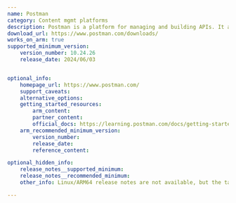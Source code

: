 ```yaml
---
name: Postman
category: Content mgmt platforms
description: Postman is a platform for managing and building APIs. It allows users to manage different environments (e.g., development, staging, production) for their APIs.
download_url: https://www.postman.com/downloads/
works_on_arm: true
supported_minimum_version:
    version_number: 10.24.26
    release_date: 2024/06/03


optional_info:
    homepage_url: https://www.postman.com/
    support_caveats:
    alternative_options:
    getting_started_resources:
        arm_content:
        partner_content:
        official_docs: https://learning.postman.com/docs/getting-started/installation/installation-and-updates/#install-postman-on-linux
    arm_recommended_minimum_version:
        version_number:
        release_date:
        reference_content:

optional_hidden_info:
    release_notes__supported_minimum:
    release_notes__recommended_minimum:
    other_info: Linux/ARM64 release notes are not available, but the tar is released for the latest version only. Kindly refer [this](https://www.postman.com/downloads/). Installation and Testing are done using "snap install postman".

---
```

